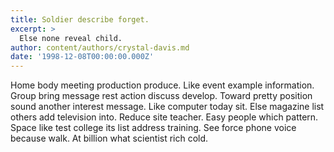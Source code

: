 ```yaml
---
title: Soldier describe forget.
excerpt: >
  Else none reveal child.
author: content/authors/crystal-davis.md
date: '1998-12-08T00:00:00.000Z'
---
```

Home body meeting production produce. Like event example information. Group bring message rest action discuss develop. Toward pretty position sound another interest message. Like computer today sit. Else magazine list others add television into. Reduce site teacher. Easy people which pattern. Space like test college its list address training. See force phone voice because walk. At billion what scientist rich cold.
